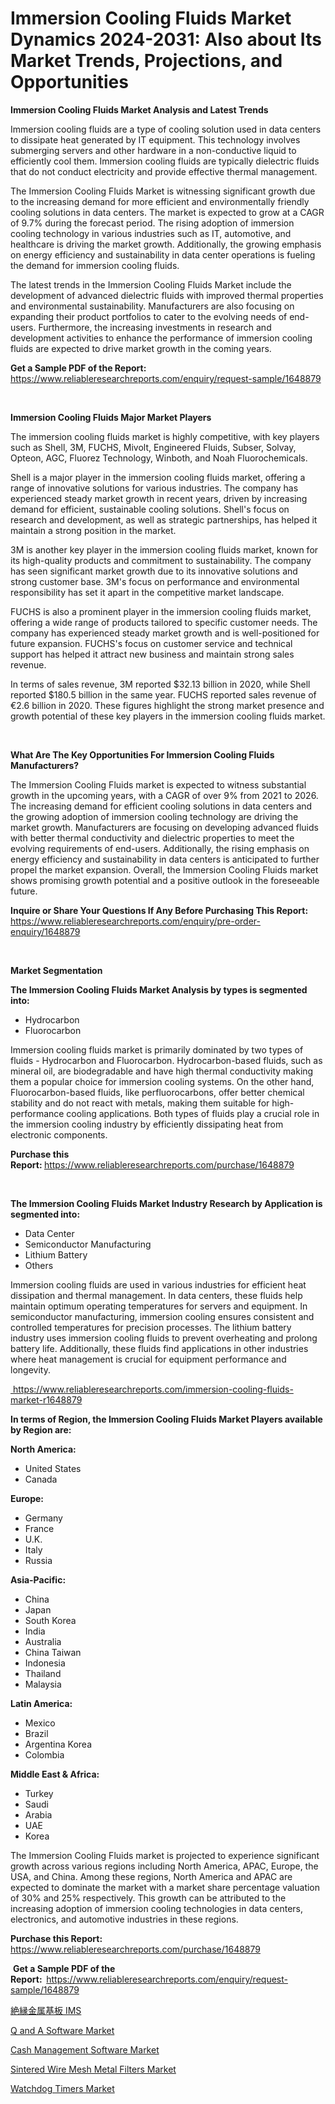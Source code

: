 <p><h1>Immersion Cooling Fluids Market Dynamics 2024-2031: Also about Its Market Trends, Projections, and Opportunities</h1></p><p><strong>Immersion Cooling Fluids Market Analysis and Latest Trends</strong></p>
<p><p>Immersion cooling fluids are a type of cooling solution used in data centers to dissipate heat generated by IT equipment. This technology involves submerging servers and other hardware in a non-conductive liquid to efficiently cool them. Immersion cooling fluids are typically dielectric fluids that do not conduct electricity and provide effective thermal management.</p><p>The Immersion Cooling Fluids Market is witnessing significant growth due to the increasing demand for more efficient and environmentally friendly cooling solutions in data centers. The market is expected to grow at a CAGR of 9.7% during the forecast period. The rising adoption of immersion cooling technology in various industries such as IT, automotive, and healthcare is driving the market growth. Additionally, the growing emphasis on energy efficiency and sustainability in data center operations is fueling the demand for immersion cooling fluids.</p><p>The latest trends in the Immersion Cooling Fluids Market include the development of advanced dielectric fluids with improved thermal properties and environmental sustainability. Manufacturers are also focusing on expanding their product portfolios to cater to the evolving needs of end-users. Furthermore, the increasing investments in research and development activities to enhance the performance of immersion cooling fluids are expected to drive market growth in the coming years.</p></p>
<p><strong>Get a Sample PDF of the Report:&nbsp;</strong> <a href="https://www.reliableresearchreports.com/enquiry/request-sample/1648879">https://www.reliableresearchreports.com/enquiry/request-sample/1648879</a></p>
<p>&nbsp;</p>
<p><strong>Immersion Cooling Fluids Major Market Players</strong></p>
<p><p>The immersion cooling fluids market is highly competitive, with key players such as Shell, 3M, FUCHS, Mivolt, Engineered Fluids, Subser, Solvay, Opteon, AGC, Fluorez Technology, Winboth, and Noah Fluorochemicals. </p><p>Shell is a major player in the immersion cooling fluids market, offering a range of innovative solutions for various industries. The company has experienced steady market growth in recent years, driven by increasing demand for efficient, sustainable cooling solutions. Shell's focus on research and development, as well as strategic partnerships, has helped it maintain a strong position in the market.</p><p>3M is another key player in the immersion cooling fluids market, known for its high-quality products and commitment to sustainability. The company has seen significant market growth due to its innovative solutions and strong customer base. 3M's focus on performance and environmental responsibility has set it apart in the competitive market landscape.</p><p>FUCHS is also a prominent player in the immersion cooling fluids market, offering a wide range of products tailored to specific customer needs. The company has experienced steady market growth and is well-positioned for future expansion. FUCHS's focus on customer service and technical support has helped it attract new business and maintain strong sales revenue.</p><p>In terms of sales revenue, 3M reported $32.13 billion in 2020, while Shell reported $180.5 billion in the same year. FUCHS reported sales revenue of €2.6 billion in 2020. These figures highlight the strong market presence and growth potential of these key players in the immersion cooling fluids market.</p></p>
<p>&nbsp;</p>
<p><strong>What Are The Key Opportunities For Immersion Cooling Fluids Manufacturers?</strong></p>
<p><p>The Immersion Cooling Fluids market is expected to witness substantial growth in the upcoming years, with a CAGR of over 9% from 2021 to 2026. The increasing demand for efficient cooling solutions in data centers and the growing adoption of immersion cooling technology are driving the market growth. Manufacturers are focusing on developing advanced fluids with better thermal conductivity and dielectric properties to meet the evolving requirements of end-users. Additionally, the rising emphasis on energy efficiency and sustainability in data centers is anticipated to further propel the market expansion. Overall, the Immersion Cooling Fluids market shows promising growth potential and a positive outlook in the foreseeable future.</p></p>
<p><strong>Inquire or Share Your Questions If Any Before Purchasing This Report:</strong> <a href="https://www.reliableresearchreports.com/enquiry/pre-order-enquiry/1648879">https://www.reliableresearchreports.com/enquiry/pre-order-enquiry/1648879</a></p>
<p>&nbsp;</p>
<p><strong>Market Segmentation</strong></p>
<p><strong>The Immersion Cooling Fluids Market Analysis by types is segmented into:</strong></p>
<p><ul><li>Hydrocarbon</li><li>Fluorocarbon</li></ul></p>
<p><p>Immersion cooling fluids market is primarily dominated by two types of fluids - Hydrocarbon and Fluorocarbon. Hydrocarbon-based fluids, such as mineral oil, are biodegradable and have high thermal conductivity making them a popular choice for immersion cooling systems. On the other hand, Fluorocarbon-based fluids, like perfluorocarbons, offer better chemical stability and do not react with metals, making them suitable for high-performance cooling applications. Both types of fluids play a crucial role in the immersion cooling industry by efficiently dissipating heat from electronic components.</p></p>
<p><strong>Purchase this Report:&nbsp;</strong><a href="https://www.reliableresearchreports.com/purchase/1648879">https://www.reliableresearchreports.com/purchase/1648879</a></p>
<p>&nbsp;</p>
<p><strong>The Immersion Cooling Fluids Market Industry Research by Application is segmented into:</strong></p>
<p><ul><li>Data Center</li><li>Semiconductor Manufacturing</li><li>Lithium Battery</li><li>Others</li></ul></p>
<p><p>Immersion cooling fluids are used in various industries for efficient heat dissipation and thermal management. In data centers, these fluids help maintain optimum operating temperatures for servers and equipment. In semiconductor manufacturing, immersion cooling ensures consistent and controlled temperatures for precision processes. The lithium battery industry uses immersion cooling fluids to prevent overheating and prolong battery life. Additionally, these fluids find applications in other industries where heat management is crucial for equipment performance and longevity.</p></p>
<p><a href="https://www.reliableresearchreports.com/immersion-cooling-fluids-market-r1648879">&nbsp;https://www.reliableresearchreports.com/immersion-cooling-fluids-market-r1648879</a></p>
<p><strong>In terms of Region, the Immersion Cooling Fluids Market Players available by Region are:</strong></p>
<p>
    <p> <strong> North America: </strong>
        <ul>
            <li>United States</li>
            <li>Canada</li>
        </ul>
        </p> 
    <p> <strong> Europe: </strong>
        <ul>
            <li>Germany</li>
            <li>France</li>
            <li>U.K.</li>
            <li>Italy</li>
            <li>Russia</li>
        </ul>
        </p> 
    <p> <strong> Asia-Pacific: </strong>
        <ul>
            <li>China</li>
            <li>Japan</li>
            <li>South Korea</li>
            <li>India</li>
            <li>Australia</li>
            <li>China Taiwan</li>
            <li>Indonesia</li>
            <li>Thailand</li>
            <li>Malaysia</li>
        </ul>
        </p> 
    <p> <strong> Latin America: </strong>
        <ul>
            <li>Mexico</li>
            <li>Brazil</li>
            <li>Argentina Korea</li>
            <li>Colombia</li>
        </ul>
        </p> 
    <p> <strong> Middle East & Africa: </strong>
        <ul>
            <li>Turkey</li>
            <li>Saudi</li>
            <li>Arabia</li>
            <li>UAE</li>
            <li>Korea</li>
        </ul>
    </p>
    </p>
<p><p>The Immersion Cooling Fluids market is projected to experience significant growth across various regions including North America, APAC, Europe, the USA, and China. Among these regions, North America and APAC are expected to dominate the market with a market share percentage valuation of 30% and 25% respectively. This growth can be attributed to the increasing adoption of immersion cooling technologies in data centers, electronics, and automotive industries in these regions.</p></p>
<p><strong>Purchase this Report: </strong><a href="https://www.reliableresearchreports.com/purchase/1648879">https://www.reliableresearchreports.com/purchase/1648879</a></p>
<p>&nbsp;<strong>Get a Sample PDF of the Report:&nbsp;&nbsp;</strong><a href="https://www.reliableresearchreports.com/enquiry/request-sample/1648879">https://www.reliableresearchreports.com/enquiry/request-sample/1648879</a></p>
<p><strong></strong></p>
<p><p><a href="https://github.com/DeonBoer2023/Market-Research-Report-List-2/blob/main/5134370122757.md">絶縁金属基板 IMS</a></p><p><a href="https://github.com/lylyparadise/Market-Research-Report-List-4/blob/main/q-and-a-software-market.md">Q and A Software Market</a></p><p><a href="https://github.com/GroverBarry/Market-Research-Report-List-6/blob/main/cash-management-software-market.md">Cash Management Software Market</a></p><p><a href="https://www.linkedin.com/pulse/comprehensive-analysis-global-sintered-wire-mesh-metal-filters-hadhc?trackingId=V%2F4NT9VNgixkSguoW6Evgw%3D%3D">Sintered Wire Mesh Metal Filters Market</a></p><p><a href="https://www.linkedin.com/pulse/watchdog-timers-market-size-amp-share-analysis-growth-trends-eogtc?trackingId=N3WdhESaxcZx3ao2jWvNAw%3D%3D">Watchdog Timers Market</a></p></p>